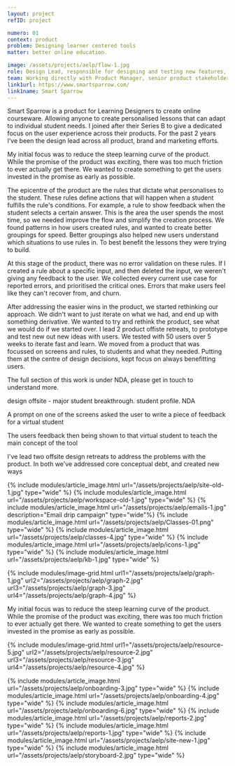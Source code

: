 ```yaml
---
layout: project
refID: project

numero: 01
context: product
problem: Designing learner centered tools
matter: better online education.

image: /assets/projects/aelp/flow-1.jpg
role: Design Lead, responsible for designing and testing new features, and leading product offsites to explore new areas.
team: Working directly with Product Manager, senior product stakeholders, our UI designer and of course our users.
link1url: https://www.smartsparrow.com/
link1name: Smart Sparrow
---
```


Smart Sparrow is a product for Learning Designers to create online courseware. Allowing anyone to create personalised lessons that can adapt to individual student needs. I joined after their Series B to give a dedicated focus on the user experience across their products. For the past 2 years I’ve been the design lead across all product, brand and marketing efforts.

My initial focus was to reduce the steep learning curve of the product. While the promise of the product was exciting, there was too much friction to ever actually get there. We wanted to create something to get the users invested in the promise as early as possible.
<!--
Realising the need for better prep before creating courseware was a big turning point in our work. What started as a 24 step tool tip marathon around the product, we cut right back to the fundamentals. We focussed on small, bite size interactive lessons to show the power of the tool. Each for different parts of the product, contextual to the stages of the users workflow. Giving them the best understanding and preparation to create something meaningful in the tool. -->

The epicentre of the product are the rules that dictate what personalises to the student. These rules define actions that will happen when a student fulfills the rule's conditions. For example, a rule to show feedback when the student selects a certain answer. This is the area the user spends the most time, so we needed improve the flow and simplify the creation process. We found patterns in how users created rules, and wanted to create better groupings for speed. Better groupings also helped new users understand which situations to use rules in. To best benefit the lessons they were trying to build.

At this stage of the product, there was no error validation on these rules. If I created a rule about a specific input, and then deleted the input, we weren't giving any feedback to the user. We collected every current use case for reported errors, and prioritised the critical ones. Errors that make users feel like they can't recover from, and churn.

After addressing the easier wins in the product, we started rethinking our approach. We didn't want to just iterate on what we had, and end up with something derivative. We wanted to try and rethink the product, see what we would do if we started over. I lead 2 product offiste retreats, to prototype and test new out new ideas with users. We tested with 50 users over 5 weeks to iterate fast and learn. We moved from a product that was focussed on screens and rules, to students and what they needed. Putting them at the centre of design decisions, kept focus on always benefitting users.

The full section of this work is under NDA, please get in touch to understand more.

design offsite - major student breakthrough. student profile. NDA

A prompt on one of the screens asked the user to write a piece of feedback for a virtual student

The users feedback then being shown to that virtual student to teach the main concept of the tool

I've lead two offsite design retreats to address the problems with the product. In both we've addressed core conceptual debt, and created new ways

{% include modules/article_image.html url="/assets/projects/aelp/site-old-1.jpg" type="wide" %}
{% include modules/article_image.html url="/assets/projects/aelp/workspace-old-1.jpg" type="wide" %}
{% include modules/article_image.html url="/assets/projects/aelp/emails-1.jpg" description="Email drip campaign" type="wide"%}
{% include modules/article_image.html url="/assets/projects/aelp/Classes-01.png" type="wide" %}
{% include modules/article_image.html url="/assets/projects/aelp/classes-4.jpg" type="wide" %}
{% include modules/article_image.html url="/assets/projects/aelp/icons-1.jpg" type="wide" %}
{% include modules/article_image.html url="/assets/projects/aelp/kb-1.jpg" type="wide" %}


{% include modules/image-grid.html url1="/assets/projects/aelp/graph-1.jpg" url2="/assets/projects/aelp/graph-2.jpg" url3="/assets/projects/aelp/graph-3.jpg" url4="/assets/projects/aelp/graph-4.jpg" %}

My initial focus was to reduce the steep learning curve of the product. While the promise of the product was exciting, there was too much friction to ever actually get there. We wanted to create something to get the users invested in the promise as early as possible.

{% include modules/image-grid.html url1="/assets/projects/aelp/resource-5.jpg" url2="/assets/projects/aelp/resource-2.jpg" url3="/assets/projects/aelp/resource-3.jpg" url4="/assets/projects/aelp/resource-4.jpg" %}

{% include modules/article_image.html url="/assets/projects/aelp/onboarding-3.jpg" type="wide" %}
{% include modules/article_image.html url="/assets/projects/aelp/onboarding-4.jpg" type="wide" %}
{% include modules/article_image.html url="/assets/projects/aelp/onboarding-6.jpg" type="wide" %}
{% include modules/article_image.html url="/assets/projects/aelp/reports-2.jpg" type="wide" %}
{% include modules/article_image.html url="/assets/projects/aelp/reports-1.jpg" type="wide" %}
{% include modules/article_image.html url="/assets/projects/aelp/site-new-1.jpg" type="wide" %}
{% include modules/article_image.html url="/assets/projects/aelp/storyboard-2.jpg" type="wide" %}
